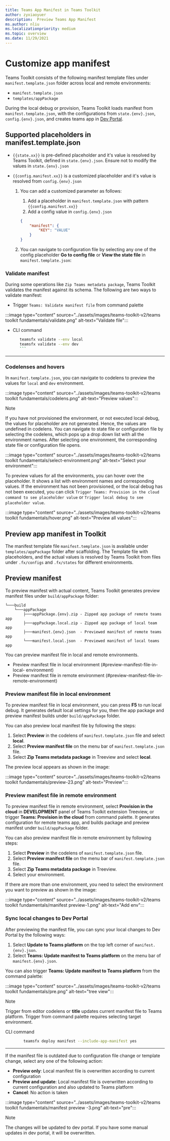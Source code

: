 ```yaml
---
title: Teams App Manifest in Teams Toolkit
author: zyxiaoyuer
description:  Preview Teams App Manifest
ms.author: nliu
ms.localizationpriority: medium
ms.topic: overview
ms.date: 11/29/2021
---
```



# Customize app manifest

Teams Toolkit consists of the following manifest template files under `manifest.template.json` folder across local and remote environments:

* `manifest.template.json`
* `templates/appPackage`

During the local debug or provision, Teams Toolkit loads manifest from `manifest.template.json`, with the configurations from `state.{env}.json`, `config.{env}.json`, and creates teams app in [Dev Portal](https://dev.teams.microsoft.com/apps).

## Supported placeholders in manifest.template.json

* `{{state.xx}}` is pre-defined placeholder and it's value is resolved by Teams Toolkit, defined in `state.{env}.json`. Ensure not to modify the values in `state.{env}.json`
* `{{config.manifest.xx}}` is a customized placeholder and it's value is resolved from `config.{env}.json`

  1. You can add a customized parameter as follows:
      1. Add a placeholder in `manifest.template.json` with pattern `{{config.manifest.xx}}`
      2. Add a config value in `config.{env}.json`

        ```json
        {
            "manifest": {
                "KEY": "VALUE"
            }
        }
        ```

  2. You can navigate to configuration file by selecting any one of the config placeholder **Go to config file** or **View the state file** in `manifest.template.json`:

### Validate manifest

During some operations like `Zip Teams metadata package`, Teams Toolkit validates the manifest against its schema. The following are two ways to validate manifest:

* Trigger `Teams: Validate manifest file` from command palette

:::image type="content" source="../assets/images/teams-toolkit-v2/teams toolkit fundamentals/validate.png" alt-text="Validate file":::

* CLI command

     ``` bash
        teamsfx validate --env local
        teamsfx validate --env dev
        ```

---

### Codelenses and hovers

In `manifest.template.json`, you can navigate to codelens to preview the values for `local` and `dev` environment.

:::image type="content" source="../assets/images/teams-toolkit-v2/teams toolkit fundamentals/codelens.png" alt-text="Preview values":::

> [!NOTE] 
> If you have not provisioned the environment, or not executed local debug, the values for placeholder are not generated. Hence, the values are undefined in codelens.
You can navigate to state file or configuration file by selecting the codelens, which pops up a drop down list with all the environment names. After selecting one environment, the corresponding state file or configuration file opens.

:::image type="content" source="../assets/images/teams-toolkit-v2/teams toolkit fundamentals/select-environment.png" alt-text="Select your environment":::

To preview values for all the environments, you can hover over the placeholder. It shows a list with environment names and corresponding values. If the environment has not been provisioned, or the local debug has not been executed, you can click `Trigger Teams: Provision in the cloud command to see placeholder value` or `Trigger local debug to see placeholder value`.

:::image type="content" source="../assets/images/teams-toolkit-v2/teams toolkit fundamentals/hover.png" alt-text="Preview all values":::


## Preview app manifest in Toolkit

The manifest template file `manifest.template.json` is available under `templates/appPackage` folder after scaffolding. The Template file with placeholders, and the actual values is resolved by Teams Toolkit from files under `.fx/configs` and `.fx/states` for different environments.


## Preview manifest

To preview manifest with actual content, Teams Toolkit generates preview manifest files under `build/appPackage` folder:

```text
└───build
    └───appPackage
        ├───appPackage.{env}.zip - Zipped app package of remote teams app
        ├───appPackage.local.zip - Zipped app package of local team app
        ├───manifest.{env}.json  - Previewed manifest of remote teams app
        └───manifest.local.json  - Previewed manifest of local teams app
```

You can preview manifest file in  local and remote environments.

* Preview manifest file in local environment (#preview-manifest-file-in-local- environment)
* Preview manifest file in remote environment (#preview-manifest-file-in-remote-environment)
 
### Preview manifest file in local environment

To preview manifest file in local environment, you can press **F5** to run local debug. It generates default local settings for you, then the app package and preview manifest builds under `build/appPackage` folder.

You can also preview local manifest file by following the steps:

1. Select **Preview** in the codelens of `manifest.template.json` file and select **local**.
2. Select **Preview manifest file** on the menu bar of `manifest.template.json` file.
3. Select **Zip Teams metadata package** in Treeview and select **local**.

The preview local appears as shown in the image:

:::image type="content" source="../assets/images/teams-toolkit-v2/teams toolkit fundamentals/preview-23.png" alt-text="Preview":::

### Preview manifest file in remote environment

To preview manifest file in remote environment, select **Provision in the cloud** in **DEVELOPMENT** panel of Teams Toolkit extension Treeview, or trigger **Teams: Provision in the cloud** from command palette. It generates configuration for remote teams app, and builds package and preview manifest under `build/appPackage` folder.

You can also preview manifest file in remote environment by following steps:

1. Select **Preview** in the codelens of `manifest.template.json` file.
2. Select **Preview manifest file** on the menu bar of `manifest.template.json` file.
3. Select **Zip Teams metadata package** in Treeview.
4. Select your environment.

If there are more than one environment, you need to select the environment you want to preview as shown in the image:

:::image type="content" source="../assets/images/teams-toolkit-v2/teams toolkit fundamentals/manifest preview-1.png" alt-text="Add env":::

### Sync local changes to Dev Portal

After previewing the manifest file, you can sync your local changes to Dev Portal by the following ways:

1. Select **Update to Teams platform** on the top left corner of `manifest.{env}.json`.
2. Select **Teams: Update manifest to Teams platform** on the menu bar of `manifest.{env}.json`.

 You can also trigger **Teams: Update manifest to Teams platform** from the command palette:

   :::image type="content" source="../assets/images/teams-toolkit-v2/teams toolkit fundamentals/pre.png" alt-text="tree view":::

> [!NOTE]
> Trigger from editor codelens or **title**  updates current manifest file to Teams platform. Trigger from command palette requires selecting target environment.


 CLI command

``` bash
        teamsfx deploy manifest --include-app-manifest yes
```

---
If the manifest file is outdated due to configuration file change or template change, select any one of the following action:

* **Preview only**: Local manifest file is overwritten according to current configuration
* **Preview and update**: Local manifest file is overwritten according to current configuration and also updated to Teams platform
* **Cancel**: No action is taken

:::image type="content" source="../assets/images/teams-toolkit-v2/teams toolkit fundamentals/manifest preview -3.png" alt-text="pre":::


> [!NOTE]
> The changes will be updated to dev portal. If you have some manual updates in dev portal, it will be overwritten.

